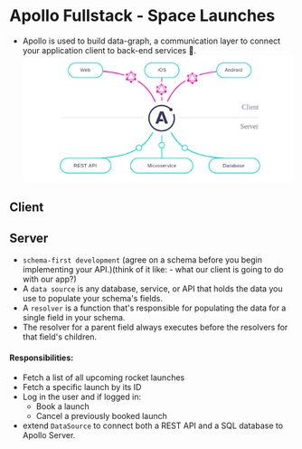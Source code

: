 # Apollo Fullstack - Space Launches

- Apollo is used to build data-graph, a communication layer to connect your application client to back-end services 🐥.
  ![](./flow.png)

## Client

## Server

- `schema-first development` (agree on a schema before you begin implementing your API.)(think of it like: - what our client is going to do with our app?)
- A `data source` is any database, service, or API that holds the data you use to populate your schema's fields.
- A `resolver` is a function that's responsible for populating the data for a single field in your schema.
- The resolver for a parent field always executes before the resolvers for that field's children.

#### Responsibilities:

- Fetch a list of all upcoming rocket launches
- Fetch a specific launch by its ID
- Log in the user and if logged in:
  - Book a launch
  - Cancel a previously booked launch
- extend `DataSource` to connect both a REST API and a SQL database to Apollo Server.

